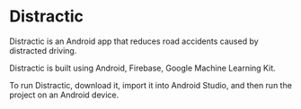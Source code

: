 # Distractic

Distractic is an Android app that reduces road accidents caused by distracted driving.

Distractic is built using Android, Firebase, Google Machine Learning Kit.

To run Distractic, download it, import it into Android Studio, and then run the project on an Android device.
